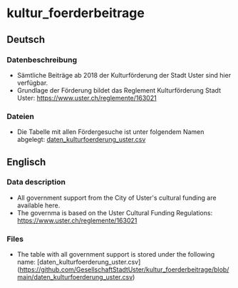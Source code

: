 # kultur_foerderbeitrage

## Deutsch
### Datenbeschreibung
* Sämtliche Beiträge ab 2018 der Kulturförderung der Stadt Uster sind hier verfügbar.
* Grundlage der Förderung bildet das Reglement Kulturförderung Stadt Uster: https://www.uster.ch/reglemente/163021

### Dateien
* Die Tabelle mit allen Fördergesuche ist unter folgendem Namen abgelegt: [daten_kulturfoerderung_uster.csv](https://github.com/GesellschaftStadtUster/kultur_foerderbeitrage/blob/main/daten_kulturfoerderung_uster.csv)

## Englisch

### Data description
* All government support from the City of Uster's cultural funding are available here.
* The governma is based on the Uster Cultural Funding Regulations: https://www.uster.ch/reglemente/163021

### Files
* The table with all government support is stored under the following name: [daten_kulturfoerderung_uster.csv] (https://github.com/GesellschaftStadtUster/kultur_foerderbeitrage/blob/main/daten_kulturfoerderung_uster.csv)
